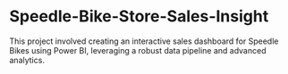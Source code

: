 # Speedle-Bike-Store-Sales-Insight
This project involved creating an interactive sales dashboard for Speedle Bikes using Power BI, leveraging a robust data pipeline and advanced analytics.
